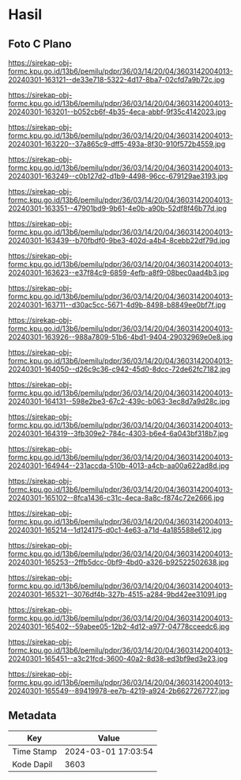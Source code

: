 # Hasil

## Foto C Plano

https://sirekap-obj-formc.kpu.go.id/13b6/pemilu/pdpr/36/03/14/20/04/3603142004013-20240301-163121--de33e718-5322-4d17-8ba7-02cfd7a9b72c.jpg

https://sirekap-obj-formc.kpu.go.id/13b6/pemilu/pdpr/36/03/14/20/04/3603142004013-20240301-163201--b052cb6f-4b35-4eca-abbf-9f35c4142023.jpg

https://sirekap-obj-formc.kpu.go.id/13b6/pemilu/pdpr/36/03/14/20/04/3603142004013-20240301-163220--37a865c9-dff5-493a-8f30-910f572b4559.jpg

https://sirekap-obj-formc.kpu.go.id/13b6/pemilu/pdpr/36/03/14/20/04/3603142004013-20240301-163249--c0b127d2-d1b9-4498-96cc-679129ae3193.jpg

https://sirekap-obj-formc.kpu.go.id/13b6/pemilu/pdpr/36/03/14/20/04/3603142004013-20240301-163351--47901bd9-9b61-4e0b-a90b-52df8f46b77d.jpg

https://sirekap-obj-formc.kpu.go.id/13b6/pemilu/pdpr/36/03/14/20/04/3603142004013-20240301-163439--b70fbdf0-9be3-402d-a4b4-8cebb22df79d.jpg

https://sirekap-obj-formc.kpu.go.id/13b6/pemilu/pdpr/36/03/14/20/04/3603142004013-20240301-163623--e37f84c9-6859-4efb-a8f9-08bec0aad4b3.jpg

https://sirekap-obj-formc.kpu.go.id/13b6/pemilu/pdpr/36/03/14/20/04/3603142004013-20240301-163711--d30ac5cc-5671-4d9b-8498-b8849ee0bf7f.jpg

https://sirekap-obj-formc.kpu.go.id/13b6/pemilu/pdpr/36/03/14/20/04/3603142004013-20240301-163926--988a7809-51b6-4bd1-9404-29032969e0e8.jpg

https://sirekap-obj-formc.kpu.go.id/13b6/pemilu/pdpr/36/03/14/20/04/3603142004013-20240301-164050--d26c9c36-c942-45d0-8dcc-72de62fc7182.jpg

https://sirekap-obj-formc.kpu.go.id/13b6/pemilu/pdpr/36/03/14/20/04/3603142004013-20240301-164131--598e2be3-67c2-439c-b063-3ec8d7a9d28c.jpg

https://sirekap-obj-formc.kpu.go.id/13b6/pemilu/pdpr/36/03/14/20/04/3603142004013-20240301-164319--3fb309e2-784c-4303-b6e4-6a043bf318b7.jpg

https://sirekap-obj-formc.kpu.go.id/13b6/pemilu/pdpr/36/03/14/20/04/3603142004013-20240301-164944--231accda-510b-4013-a4cb-aa00a622ad8d.jpg

https://sirekap-obj-formc.kpu.go.id/13b6/pemilu/pdpr/36/03/14/20/04/3603142004013-20240301-165102--8fca1436-c31c-4eca-8a8c-f874c72e2666.jpg

https://sirekap-obj-formc.kpu.go.id/13b6/pemilu/pdpr/36/03/14/20/04/3603142004013-20240301-165214--1d124175-d0c1-4e63-a71d-4a185588e612.jpg

https://sirekap-obj-formc.kpu.go.id/13b6/pemilu/pdpr/36/03/14/20/04/3603142004013-20240301-165253--2ffb5dcc-0bf9-4bd0-a326-b92522502638.jpg

https://sirekap-obj-formc.kpu.go.id/13b6/pemilu/pdpr/36/03/14/20/04/3603142004013-20240301-165321--3076df4b-327b-4515-a284-9bd42ee31091.jpg

https://sirekap-obj-formc.kpu.go.id/13b6/pemilu/pdpr/36/03/14/20/04/3603142004013-20240301-165402--59abee05-12b2-4d12-a977-04778cceedc6.jpg

https://sirekap-obj-formc.kpu.go.id/13b6/pemilu/pdpr/36/03/14/20/04/3603142004013-20240301-165451--a3c21fcd-3600-40a2-8d38-ed3bf9ed3e23.jpg

https://sirekap-obj-formc.kpu.go.id/13b6/pemilu/pdpr/36/03/14/20/04/3603142004013-20240301-165549--89419978-ee7b-4219-a924-2b6627267727.jpg


## Metadata

| Key        | Value               |
| ---------- | ------------------- |
| Time Stamp | 2024-03-01 17:03:54 |
| Kode Dapil | 3603                |



